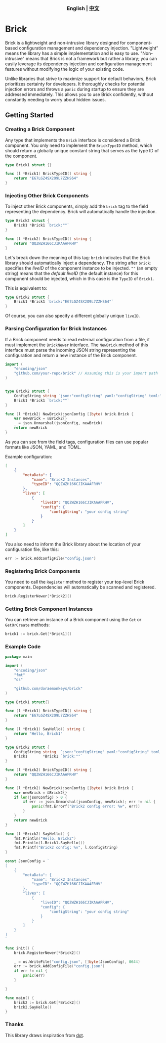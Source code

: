 <h3 align="center"> English | <a href='README-ZH.md'>中文</a></h3>


# Brick

Brick is a lightweight and non-intrusive library designed for component-based configuration management and dependency injection. "Lightweight" means the library has a simple implementation and is easy to use. "Non-intrusive" means that Brick is not a framework but rather a library; you can easily leverage its dependency injection and configuration management features without modifying the logic of your existing code.



Unlike libraries that strive to maximize support for default behaviors, Brick prioritizes certainty for developers. It thoroughly checks for potential injection errors and throws a `panic` during startup to ensure they are addressed immediately. This allows you to use Brick confidently, without constantly needing to worry about hidden issues.

## Getting Started

### Creating a Brick Component

Any type that implements the `Brick` interface is considered a Brick component.  You only need to implement the `BrickTypeID` method, which should return a globally unique constant string that serves as the type ID of the component.

```go
type Brick1 struct {}

func (l *Brick1) BrickTypeID() string {
    return "EG7LGZ4SX2O9L7ZZHS64"
}
```

### Injecting Other Brick Components

To inject other Brick components, simply add the `brick` tag to the field representing the dependency. Brick will automatically handle the injection.

```go
type Brick2 struct {
    Brick1 *Brick1 `brick:""`
}

func (l *Brick2) BrickTypeID() string {
    return "QQZWZH166CJIKAAAFRHV"
}
```

Let's break down the meaning of this tag: `brick` indicates that the Brick library should automatically inject a dependency. The string after `brick:` specifies the *liveID* of the component instance to be injected. `""` (an empty string) means that the *default liveID* (the default instance) for this component should be injected, which in this case is the `TypeID` of `Brick1`.



This is equivalent to:

```go
type Brick2 struct {
    Brick1 *Brick1 `brick:"EG7LGZ4SX2O9L7ZZHS64"`
}
```

Of course, you can also specify a different globally unique `liveID`.

### Parsing Configuration for Brick Instances

If a Brick component needs to read external configuration from a file, it must implement the `BrickNewer` interface. The `NewBrick` method of this interface must parse the incoming JSON string representing the configuration and return a new instance of the Brick component.

```go
import (
    "encoding/json"
    "github.com/your-repo/brick" // Assuming this is your import path
)


type Brick2 struct {
    ConfigString string `json:"configString" yaml:"configString" toml:"configString"`
    Brick1 *Brick1 `brick:""`
}

func (l *Brick2) NewBrick(jsonConfig []byte) brick.Brick {
    var newBrick = &Brick2{}
    _ = json.Unmarshal(jsonConfig, newBrick)
    return newBrick
}
```

As you can see from the field tags, configuration files can use popular formats like JSON, YAML, and TOML.



Example configuration:

```json
[
    {
        "metaData": {
            "name": "Brick2 Instances",
            "typeID": "QQZWZH166CJIKAAAFRHV"
        },
        "lives": [
            {
                "liveID": "QQZWZH166CJIKAAAFRHV",
                "config": {
                    "configString": "your config string"
                }
            }
        ]
    }
]
```

You also need to inform the Brick library about the location of your configuration file, like this:

```go
err := brick.AddConfigFile("config.json")
```

### Registering Brick Components

You need to call the `Register` method to register your top-level Brick components.  Dependencies will automatically be scanned and registered.

```go
brick.RegisterNewer[*Brick2]()
```

### Getting Brick Component Instances

You can retrieve an instance of a Brick component using the `Get` or `GetOrCreate` methods:

```go
brick1 := brick.Get[*Brick1]()
```

### Example Code

```go
package main

import (
	"encoding/json"
	"fmt"
	"os"

	"github.com/doraemonkeys/brick"
)

type Brick1 struct{}

func (l *Brick1) BrickTypeID() string {
	return "EG7LGZ4SX2O9L7ZZHS64"
}

func (l *Brick1) SayHello() string {
	return "Hello, Brick1"
}

type Brick2 struct {
	ConfigString string  `json:"configString" yaml:"configString" toml:"configString"`
	Brick1       *Brick1 `brick:""`
}

func (l *Brick2) BrickTypeID() string {
	return "QQZWZH166CJIKAAAFRHV"
}

func (l *Brick2) NewBrick(jsonConfig []byte) brick.Brick {
	var newBrick = &Brick2{}
	if len(jsonConfig) > 0 {
		if err := json.Unmarshal(jsonConfig, newBrick); err != nil {
			panic(fmt.Errorf("Brick2 config error: %w", err))
		}
	}
	return newBrick
}

func (l *Brick2) SayHello() {
	fmt.Println("Hello, Brick2")
	fmt.Println(l.Brick1.SayHello())
	fmt.Printf("Brick2 config: %v", l.ConfigString)
}

const JsonConfig = `
[
    {
        "metaData": {
            "name": "Brick2 Instances",
            "typeID": "QQZWZH166CJIKAAAFRHV"
        },
        "lives": [
            {
                "liveID": "QQZWZH166CJIKAAAFRHV",
                "config": {
                    "configString": "your config string"
                }
            }
        ]
    }
]
`

func init() {
	brick.RegisterNewer[*Brick2]()

	_ = os.WriteFile("config.json", []byte(JsonConfig), 0644)
	err := brick.AddConfigFile("config.json")
	if err != nil {
		panic(err)
	}

}

func main() {
	brick2 := brick.Get[*Brick2]()
	brick2.SayHello()
}
```



### Thanks

This library draws inspiration from [dot](https://github.com/scryinfo/dot).

